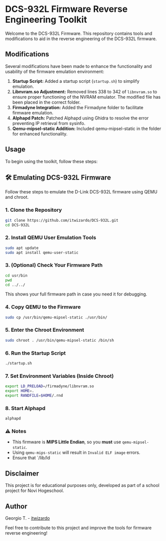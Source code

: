 # DCS-932L Firmware Reverse Engineering Toolkit

Welcome to the DCS-932L Firmware. This repository contains tools and modifications to aid in the reverse engineering of the DCS-932L firmware.

## Modifications

Several modifications have been made to enhance the functionality and usability of the firmware emulation environment:

1. **Startup Script:** Added a startup script (`startup.sh`) to simplify emulation.
2. **Libnvram.so Adjustment:** Removed lines 338 to 342 of `libnvram.so` to ensure proper functioning of the NVRAM emulator. The modified file has been placed in the correct folder.
3. **Firmadyne Integration:** Added the Firmadyne folder to facilitate firmware emulation.
4. **Alphapd Patch:** Patched Alphapd using Ghidra to resolve the error preventing IP retrieval from sysinfo.
5. **Qemu-mipsel-static Addition:** Included qemu-mipsel-static in the folder for enhanced functionality.

## Usage

To begin using the toolkit, follow these steps:

## 🛠️ Emulating DCS-932L Firmware

Follow these steps to emulate the D-Link DCS-932L firmware using QEMU and chroot.

### 1. Clone the Repository

```bash
git clone https://github.com/itwizardo/DCS-932L.git
cd DCS-932L
```

### 2. Install QEMU User Emulation Tools

```bash
sudo apt update
sudo apt install qemu-user-static
```

### 3. (Optional) Check Your Firmware Path

```bash
cd usr/bin
pwd
cd ../../
```

This shows your full firmware path in case you need it for debugging.

### 4. Copy QEMU to the Firmware

```bash
sudo cp /usr/bin/qemu-mipsel-static ./usr/bin/
```

### 5. Enter the Chroot Environment

```bash
sudo chroot . /usr/bin/qemu-mipsel-static /bin/sh
```

### 6. Run the Startup Script

```bash
./startup.sh
```

### 7. Set Environment Variables (Inside Chroot)

```bash
export LD_PRELOAD=/firmadyne/libnvram.so
export HOME=.
export RANDFILE=$HOME/.rnd
```

### 8. Start Alphapd

```bash
alphapd
```

### ⚠️ Notes

- This firmware is **MIPS Little Endian**, so you **must** use `qemu-mipsel-static`.
- Using `qemu-mips-static` will result in `Invalid ELF image` errors.
- Ensure that `/lib/ld



## Disclaimer

This project is for educational purposes only, developed as part of a school project for Novi Hogeschool.

## Author

Georgio T. - [itwizardo](https://github.com/itwizardo)

Feel free to contribute to this project and improve the tools for firmware reverse engineering!
